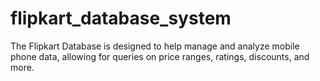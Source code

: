 # flipkart_database_system
The Flipkart Database is designed to help manage and analyze mobile phone data, allowing for queries on price ranges, ratings, discounts, and more. 
